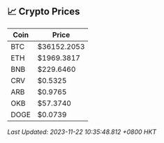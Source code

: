 ## 📈 Crypto Prices

| Coin | Price |
| ---- | ----- |
| BTC | $36152.2053 |
| ETH | $1969.3817 |
| BNB | $229.6460 |
| CRV | $0.5325 |
| ARB | $0.9765 |
| OKB | $57.3740 |
| DOGE | $0.0739 |

_Last Updated: 2023-11-22 10:35:48.812 +0800 HKT_